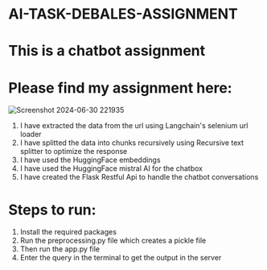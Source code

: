 # AI-TASK-DEBALES-ASSIGNMENT
# This is a chatbot assignment
# Please find my assignment here:

![Screenshot 2024-06-30 221935](https://github.com/ArjunMadhyastha/AI-TASK-DEBALES-ASSIGNMENT/assets/120244775/6af0cc16-6a83-4a7d-a5ea-fcd2f738e67b)


1. I have extracted the data from the url using Langchain's selenium url loader
2. I have splitted the data into chunks recursively using Recursive text splitter to optimize the response
3. I have used the HuggingFace embeddings
4. I have used the HuggingFace mistral AI for the chatbox
5. I have created the Flask Restful Api to handle the chatbot conversations

# Steps to run:
1. Install the required packages
2. Run the preprocessing.py file which creates a pickle file
3. Then run the app.py file
4. Enter the query in the terminal to get the output in the server
